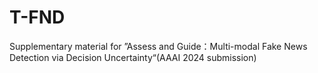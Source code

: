 # T-FND
Supplementary material for ”Assess and Guide：Multi-modal Fake News Detection via Decision Uncertainty“(AAAI 2024 submission)
